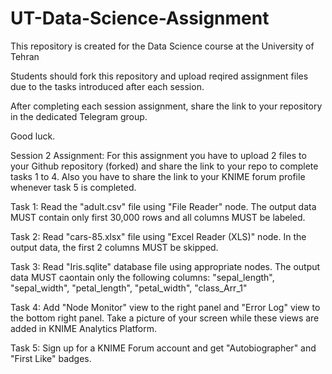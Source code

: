 # UT-Data-Science-Assignment
This repository is created for the Data Science course at the University of Tehran

Students should fork this repository and upload reqired assignment files due to the tasks introduced after each session.

After completing each session assignment, share the link to your repository in the dedicated Telegram group.

Good luck.

Session 2 Assignment: For this assignment you have to upload 2 files to your Github repository (forked) and share the link to your repo to complete tasks 1 to 4. Also you have to share the link to your KNIME forum profile whenever task 5 is completed.

Task 1: Read the "adult.csv" file using "File Reader" node. The output data MUST contain only first 30,000 rows and all columns MUST be labeled.
  
Task 2: Read "cars-85.xlsx" file using "Excel Reader (XLS)" node. In the output data, the first 2 columns MUST be skipped.

Task 3: Read "Iris.sqlite" database file using appropriate nodes. The output data MUST caontain only the following columns:
"sepal_length", "sepal_width", "petal_length", "petal_width", "class_Arr_1"

Task 4: Add "Node Monitor" view to the right panel and "Error Log" view to the bottom right panel. Take a picture of your screen while these views are added in KNIME Analytics Platform.

Task 5: Sign up for a KNIME Forum account and get "Autobiographer" and "First Like" badges.
